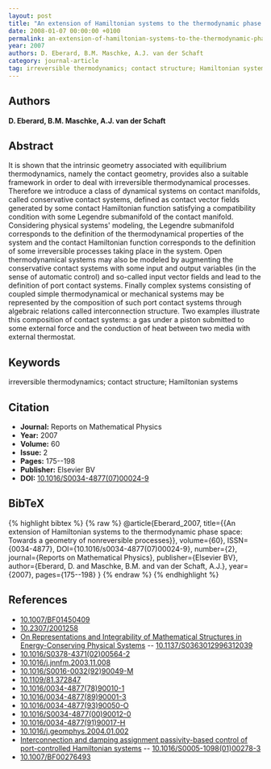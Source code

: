 ```yaml
---
layout: post
title: "An extension of Hamiltonian systems to the thermodynamic phase space: Towards a geometry of nonreversible processes"
date: 2008-01-07 00:00:00 +0100
permalink: an-extension-of-hamiltonian-systems-to-the-thermodynamic-phase-space-towards-a-geometry-of-nonreversible-processes
year: 2007
authors: D. Eberard, B.M. Maschke, A.J. van der Schaft
category: journal-article
tag: irreversible thermodynamics; contact structure; Hamiltonian systems
---
```

 
## Authors
**D. Eberard, B.M. Maschke, A.J. van der Schaft**
 
## Abstract
It is shown that the intrinsic geometry associated with equilibrium thermodynamics, namely the contact geometry, provides also a suitable framework in order to deal with irreversible thermodynamical processes. Therefore we introduce a class of dynamical systems on contact manifolds, called conservative contact systems, defined as contact vector fields generated by some contact Hamiltonian function satisfying a compatibility condition with some Legendre submanifold of the contact manifold. Considering physical systems' modeling, the Legendre submanifold corresponds to the definition of the thermodynamical properties of the system and the contact Hamiltonian function corresponds to the definition of some irreversible processes taking place in the system. Open thermodynamical systems may also be modeled by augmenting the conservative contact systems with some input and output variables (in the sense of automatic control) and so-called input vector fields and lead to the definition of port contact systems. Finally complex systems consisting of coupled simple thermodynamical or mechanical systems may be represented by the composition of such port contact systems through algebraic relations called interconnection structure. Two examples illustrate this composition of contact systems: a gas under a piston submitted to some external force and the conduction of heat between two media with external thermostat.
 
## Keywords
irreversible thermodynamics; contact structure; Hamiltonian systems
 
## Citation
- **Journal:** Reports on Mathematical Physics
- **Year:** 2007
- **Volume:** 60
- **Issue:** 2
- **Pages:** 175--198
- **Publisher:** Elsevier BV
- **DOI:** [10.1016/S0034-4877(07)00024-9](https://doi.org/10.1016/S0034-4877(07)00024-9)
 
## BibTeX
{% highlight bibtex %}
{% raw %}
@article{Eberard_2007,
  title={{An extension of Hamiltonian systems to the thermodynamic phase space: Towards a geometry of nonreversible processes}},
  volume={60},
  ISSN={0034-4877},
  DOI={10.1016/s0034-4877(07)00024-9},
  number={2},
  journal={Reports on Mathematical Physics},
  publisher={Elsevier BV},
  author={Eberard, D. and Maschke, B.M. and van der Schaft, A.J.},
  year={2007},
  pages={175--198}
}
{% endraw %}
{% endhighlight %}
 
## References
- [10.1007/BF01450409](https://doi.org/10.1007/BF01450409)
- [10.2307/2001258](https://doi.org/10.2307/2001258)
- [On Representations and Integrability of Mathematical Structures in Energy-Conserving Physical Systems](on-representations-and-integrability-of-mathematical-structures-in-energy-conserving-physical-systems) -- [10.1137/S0363012996312039](https://doi.org/10.1137/S0363012996312039)
- [10.1016/S0378-4371(02)00564-2](https://doi.org/10.1016/S0378-4371(02)00564-2)
- [10.1016/j.jnnfm.2003.11.008](https://doi.org/10.1016/j.jnnfm.2003.11.008)
- [10.1016/S0016-0032(92)90049-M](https://doi.org/10.1016/S0016-0032(92)90049-M)
- [10.1109/81.372847](https://doi.org/10.1109/81.372847)
- [10.1016/0034-4877(78)90010-1](https://doi.org/10.1016/0034-4877(78)90010-1)
- [10.1016/0034-4877(89)90001-3](https://doi.org/10.1016/0034-4877(89)90001-3)
- [10.1016/0034-4877(93)90050-O](https://doi.org/10.1016/0034-4877(93)90050-O)
- [10.1016/S0034-4877(00)90012-0](https://doi.org/10.1016/S0034-4877(00)90012-0)
- [10.1016/0034-4877(91)90017-H](https://doi.org/10.1016/0034-4877(91)90017-H)
- [10.1016/j.geomphys.2004.01.002](https://doi.org/10.1016/j.geomphys.2004.01.002)
- [Interconnection and damping assignment passivity-based control of port-controlled Hamiltonian systems](interconnection-and-damping-assignment-passivity-based-control-of-port-controlled-hamiltonian-systems) -- [10.1016/S0005-1098(01)00278-3](https://doi.org/10.1016/S0005-1098(01)00278-3)
- [10.1007/BF00276493](https://doi.org/10.1007/BF00276493)

